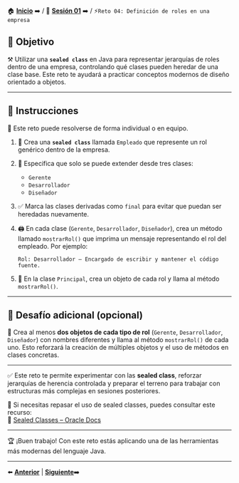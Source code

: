 🏠 [**Inicio**](../../Readme.md) ➡️ / 📖 [**Sesión 01**](../Readme.md) ➡️ / ⚡`Reto 04: Definición de roles en una empresa`

## 🎯 Objetivo

⚒️ Utilizar una **`sealed class`** en Java para representar jerarquías de roles dentro de una empresa, controlando qué clases pueden heredar de una clase base. Este reto te ayudará a practicar conceptos modernos de diseño orientado a objetos.

---

## 📝 Instrucciones

👥 Este reto puede resolverse de forma individual o en equipo.

1. 🧱 Crea una **`sealed class`** llamada `Empleado` que represente un rol genérico dentro de la empresa.

2. 🚧 Especifica que solo se puede extender desde tres clases:
   - `Gerente`
   - `Desarrollador`
   - `Diseñador`

3. ✅ Marca las clases derivadas como `final` para evitar que puedan ser heredadas nuevamente.

4. 🖨️ En cada clase (`Gerente`, `Desarrollador`, `Diseñador`), crea un método llamado `mostrarRol()` que imprima un mensaje representando el rol del empleado. Por ejemplo:
   ```plaintext
   Rol: Desarrollador – Encargado de escribir y mantener el código fuente.
   ```

5. 🧪 En la clase `Principal`, crea un objeto de cada rol y llama al método `mostrarRol()`.

---

## 🎯 Desafío adicional (opcional)

🧠 Crea al menos **dos objetos de cada tipo de rol** (`Gerente`, `Desarrollador`, `Diseñador`) con nombres diferentes y llama al método `mostrarRol()` de cada uno. Esto reforzará la creación de múltiples objetos y el uso de métodos en clases concretas.

---

✅ Este reto te permite experimentar con las **sealed class**, reforzar jerarquías de herencia controlada y preparar el terreno para trabajar con estructuras más complejas en sesiones posteriores.

📘 Si necesitas repasar el uso de sealed classes, puedes consultar este recurso:  
🔗 [Sealed Classes – Oracle Docs](https://docs.oracle.com/en/java/javase/17/language/sealed-classes-and-interfaces.html)

---

🏆 ¡Buen trabajo! Con este reto estás aplicando una de las herramientas más modernas del lenguaje Java.

---

⬅️ [**Anterior**](../Ejemplo-04/Readme.md) | [**Siguiente**](../../Sesion-02/Readme.md)➡️